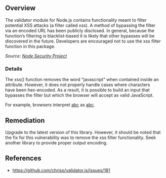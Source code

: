 ## Overview
The validator module for Node.js contains functionality meant to filter potential XSS attacks (a filter called xss). A method of
bypassing the filter via an encoded URL has been publicly disclosed. In general, because the function’s filtering is blacklist-based it is likely that other bypasses will be discovered in the future. Developers are encouraged not to use the xss filter function in this package.

_Source: [Node Security Project](https://nodesecurity.io/advisories/43)_

### Details
The xss() function removes the word "javascript" when contained inside an attribute. However, it does not properly handle cases where
characters have been hex-encoded. As a result, it is possible to build an input that bypasses the filter but which the browser will accept as valid JavaScript.

For example, browsers interpret <a href="jav&#x61;script:...">abc</a> as <a href="javascript:...">abc</a>.

## Remediation
Upgrade to the latest version of this library. However, it should be noted that the fix for this vulnerability was to remove the xss filter functionality. Seek another library to provide proper output encoding.

## References

- https://github.com/chriso/validator.js/issues/181

